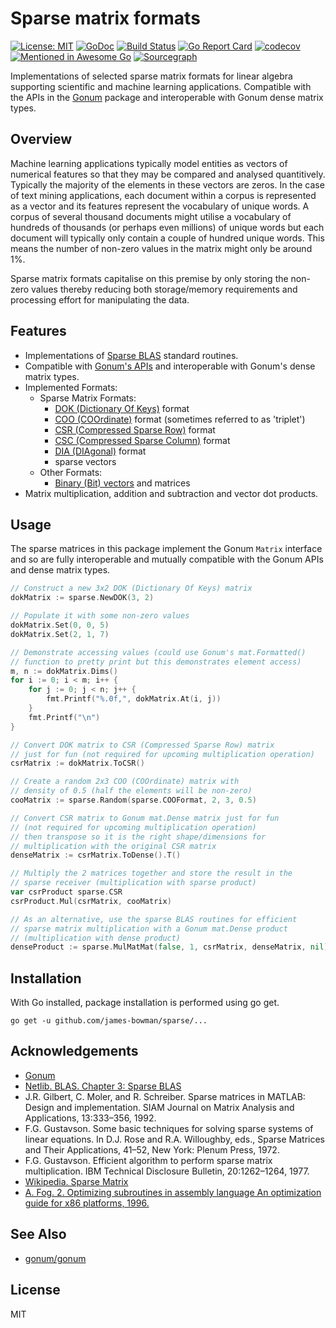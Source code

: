 # Sparse matrix formats
[![License: MIT](https://img.shields.io/badge/License-MIT-yellow.svg)](https://opensource.org/licenses/MIT)
[![GoDoc](https://godoc.org/github.com/james-bowman/sparse?status.svg)](https://godoc.org/github.com/james-bowman/sparse)
[![Build Status](https://travis-ci.org/james-bowman/sparse.svg?branch=master)](https://travis-ci.org/james-bowman/sparse)
[![Go Report Card](https://goreportcard.com/badge/github.com/james-bowman/sparse)](https://goreportcard.com/report/github.com/james-bowman/sparse)
[![codecov](https://codecov.io/gh/james-bowman/sparse/branch/master/graph/badge.svg)](https://codecov.io/gh/james-bowman/sparse)
[![Mentioned in Awesome Go](https://awesome.re/mentioned-badge-flat.svg)](https://github.com/avelino/awesome-go)
[![Sourcegraph](https://sourcegraph.com/github.com/james-bowman/sparse/-/badge.svg)](https://sourcegraph.com/github.com/james-bowman/sparse?badge)

Implementations of selected sparse matrix formats for linear algebra supporting scientific and machine learning applications.  Compatible with the APIs in the [Gonum](http://www.gonum.org/) package and interoperable with Gonum dense matrix types.

## Overview

Machine learning applications typically model entities as vectors of numerical features so that they may be compared and analysed quantitively.  Typically the majority of the elements in these vectors are zeros. In the case of text mining applications, each document within a corpus is represented as a vector and its features represent the vocabulary of unique words.  A corpus of several thousand documents might utilise a vocabulary of hundreds of thousands (or perhaps even millions) of unique words but each document will typically only contain a couple of hundred unique words.  This means the number of non-zero values in the matrix might only be around 1%.

Sparse matrix formats capitalise on this premise by only storing the non-zero values thereby reducing both storage/memory requirements and processing effort for manipulating the data.

## Features

* Implementations of [Sparse BLAS](http://www.netlib.org/blas/blast-forum/chapter3.pdf) standard routines.
* Compatible with [Gonum's APIs](https://godoc.org/gonum.org/v1/gonum/mat) and interoperable with Gonum's dense matrix types.
* Implemented Formats:
    * Sparse Matrix Formats:
        * [DOK (Dictionary Of Keys)](https://en.wikipedia.org/wiki/Sparse_matrix#Dictionary_of_keys_(DOK)) format
        * [COO (COOrdinate)](https://en.wikipedia.org/wiki/Sparse_matrix#Coordinate_list_(COO)) format (sometimes referred to as 'triplet')
        * [CSR (Compressed Sparse Row)](https://en.wikipedia.org/wiki/Sparse_matrix#Compressed_sparse_row_(CSR,_CRS_or_Yale_format)) format
        * [CSC (Compressed Sparse Column)](https://en.wikipedia.org/wiki/Sparse_matrix#Compressed_sparse_column_(CSC_or_CCS)) format
        * [DIA (DIAgonal)](https://en.wikipedia.org/wiki/Sparse_matrix#Diagonal) format
        * sparse vectors
    * Other Formats:
        * [Binary (Bit) vectors](https://en.wikipedia.org/wiki/Bit_array) and matrices
* Matrix multiplication, addition and subtraction and vector dot products.

## Usage

The sparse matrices in this package implement the Gonum `Matrix` interface and so are fully interoperable and mutually compatible with the Gonum APIs and dense matrix types.

``` go
// Construct a new 3x2 DOK (Dictionary Of Keys) matrix
dokMatrix := sparse.NewDOK(3, 2)

// Populate it with some non-zero values
dokMatrix.Set(0, 0, 5)
dokMatrix.Set(2, 1, 7)

// Demonstrate accessing values (could use Gonum's mat.Formatted()
// function to pretty print but this demonstrates element access)
m, n := dokMatrix.Dims()
for i := 0; i < m; i++ {
    for j := 0; j < n; j++ {
        fmt.Printf("%.0f,", dokMatrix.At(i, j))
    }
    fmt.Printf("\n")
}

// Convert DOK matrix to CSR (Compressed Sparse Row) matrix
// just for fun (not required for upcoming multiplication operation)
csrMatrix := dokMatrix.ToCSR()

// Create a random 2x3 COO (COOrdinate) matrix with
// density of 0.5 (half the elements will be non-zero)
cooMatrix := sparse.Random(sparse.COOFormat, 2, 3, 0.5)

// Convert CSR matrix to Gonum mat.Dense matrix just for fun
// (not required for upcoming multiplication operation)
// then transpose so it is the right shape/dimensions for
// multiplication with the original CSR matrix
denseMatrix := csrMatrix.ToDense().T()

// Multiply the 2 matrices together and store the result in the
// sparse receiver (multiplication with sparse product)
var csrProduct sparse.CSR
csrProduct.Mul(csrMatrix, cooMatrix)

// As an alternative, use the sparse BLAS routines for efficient
// sparse matrix multiplication with a Gonum mat.Dense product
// (multiplication with dense product)
denseProduct := sparse.MulMatMat(false, 1, csrMatrix, denseMatrix, nil)
```

## Installation

With Go installed, package installation is performed using go get.

```
go get -u github.com/james-bowman/sparse/...
```

## Acknowledgements

* [Gonum](http://www.gonum.org/)
* [Netlib. BLAS. Chapter 3: Sparse BLAS](http://www.netlib.org/blas/blast-forum/chapter3.pdf)
* J.R. Gilbert, C. Moler, and R. Schreiber. Sparse matrices in
MATLAB: Design and implementation. SIAM Journal on Matrix Analysis and
Applications, 13:333–356, 1992.
* F.G. Gustavson. Some basic techniques for solving sparse systems
of linear equations. In D.J. Rose and R.A. Willoughby, eds., Sparse Matrices and
Their Applications, 41–52, New York: Plenum Press, 1972.
* F.G. Gustavson. Efficient algorithm to perform sparse matrix
multiplication. IBM Technical Disclosure Bulletin, 20:1262–1264, 1977.
* [Wikipedia. Sparse Matrix](https://en.wikipedia.org/wiki/Sparse_matrix)
* [A. Fog. 2. Optimizing subroutines in assembly language An optimization guide for x86 platforms, 1996.](https://www.agner.org/optimize/optimizing_assembly.pdf)

## See Also

* [gonum/gonum](https://github.com/gonum/gonum)

## License

MIT